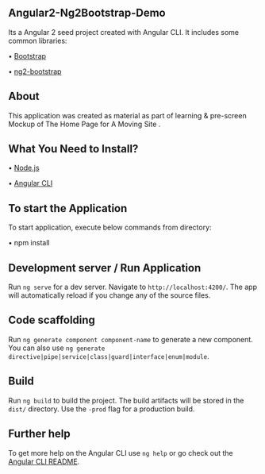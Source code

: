 
## Angular2-Ng2Bootstrap-Demo
Its a Angular 2 seed project created with Angular CLI. It includes some common libraries:

• [Bootstrap](http://getbootstrap.com/)

• [ng2-bootstrap](https://github.com/valor-software/ng2-bootstrap/)
  
## About
This application was created as material as part of learning & pre-screen Mockup of The Home Page for A Moving Site . 

## What You Need to Install?

•	[Node.js](https://nodejs.org/en/)

•	[Angular CLI](https://cli.angular.io/)

## To start the Application
To start application, execute below commands from directory:

•	npm install

## Development server / Run Application

Run `ng serve` for a dev server. Navigate to `http://localhost:4200/`. The app will automatically reload if you change any of the source files.

## Code scaffolding

Run `ng generate component component-name` to generate a new component. You can also use `ng generate directive|pipe|service|class|guard|interface|enum|module`.

## Build

Run `ng build` to build the project. The build artifacts will be stored in the `dist/` directory. Use the `-prod` flag for a production build.

## Further help

To get more help on the Angular CLI use `ng help` or go check out the [Angular CLI README](https://github.com/angular/angular-cli/blob/master/README.md).
